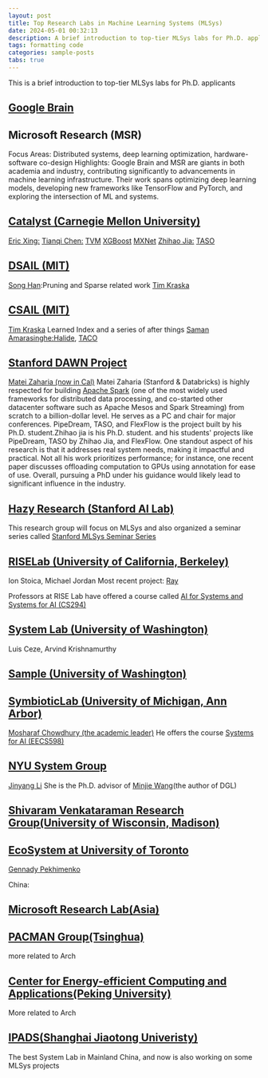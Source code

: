```yaml
---
layout: post
title: Top Research Labs in Machine Learning Systems (MLSys)
date: 2024-05-01 00:32:13
description: A brief introduction to top-tier MLSys labs for Ph.D. applicants.
tags: formatting code
categories: sample-posts
tabs: true
---
```

This is a brief introduction to top-tier MLSys labs for Ph.D. applicants

## [Google Brain](https://research.google/)

## Microsoft Research (MSR)
Focus Areas: Distributed systems, deep learning optimization, hardware-software co-design
Highlights: Google Brain and MSR are giants in both academia and industry, contributing significantly to advancements in machine learning infrastructure. Their work spans optimizing deep learning models, developing new frameworks like TensorFlow and PyTorch, and exploring the intersection of ML and systems.

## [Catalyst (Carnegie Mellon University)](https://catalyst.cs.cmu.edu/)
[Eric Xing:](https://www.cs.cmu.edu/~epxing/)
[Tianqi Chen:](https://tqchen.com/) [TVM](https://www.usenix.org/conference/osdi18/presentation/chen) [XGBoost](https://arxiv.org/abs/1603.02754) [MXNet](https://www.arxiv.org/abs/1512.01274)
[Zhihao Jia:](https://www.cs.cmu.edu/~zhihaoj2/) [TASO](chrome-extension://efaidnbmnnnibpcajpcglclefindmkaj/https://cs.stanford.edu/~padon/taso-sosp19.pdf)


## [DSAIL (MIT)](https://dsail.csail.mit.edu/)
[Song Han](https://hanlab.mit.edu/songhan):Pruning and Sparse related work
[Tim Kraska](https://people.csail.mit.edu/kraska/)


## [CSAIL (MIT)](https://www.csail.mit.edu/)
[Tim Kraska](https://people.csail.mit.edu/kraska/) Learned Index and a series of after things
[Saman Amarasinghe:](https://www.csail.mit.edu/person/saman-amarasinghe)[Halide](chrome-extension://efaidnbmnnnibpcajpcglclefindmkaj/https://people.csail.mit.edu/jrk/halide-pldi13.pdf), [TACO](https://tacos.libraries.mit.edu/)

## [Stanford DAWN Project](https://dawn.cs.stanford.edu/)
[Matei Zaharia (now in Cal)](https://people.eecs.berkeley.edu/~matei/) Matei Zaharia (Stanford & Databricks) is highly respected for building [Apache Spark](https://spark.apache.org/) (one of the most widely used frameworks for distributed data processing, and co-started other datacenter software such as Apache Mesos and Spark Streaming) from scratch to a billion-dollar level. He serves as a PC and chair for major conferences. PipeDream, TASO, and FlexFlow is the project built by his Ph.D. student.Zhihao jia is his Ph.D. student. and  his students' projects like PipeDream, TASO by Zhihao Jia, and FlexFlow. One standout aspect of his research is that it addresses real system needs, making it impactful and practical. Not all his work prioritizes performance; for instance, one recent paper discusses offloading computation to GPUs using annotation for ease of use. Overall, pursuing a PhD under his guidance would likely lead to significant influence in the industry.


## [Hazy Research (Stanford AI Lab)](https://hazyresearch.stanford.edu/index)
This research group will focus on MLSys and also organized a seminar series called [Stanford MLSys Seminar Series](https://mlsys.stanford.edu/)

## [RISELab (University of California, Berkeley)](https://rise.cs.berkeley.edu/)
Ion Stoica, Michael Jordan
Most recent project: [Ray](https://rise.cs.berkeley.edu/projects/ray/)

Professors at RISE Lab have offered a course called [AI for Systems and Systems for AI (CS294)](https://ucbrise.github.io/cs294-ai-sys-fa19/)


## [System Lab (University of Washington)](https://www.cs.washington.edu/research/systems)
Luis Ceze, Arvind Krishnamurthy

## [Sample (University of Washington)](https://sampl.cs.washington.edu/)

## [SymbioticLab (University of Michigan, Ann Arbor)](https://symbioticlab.org/)
[Mosharaf Chowdhury (the academic leader)](https://www.mosharaf.com/) He offers the course [Systems for AI (EECS598)](https://github.com/mosharaf/eecs598/tree/w21-ai)


## [NYU System Group](http://www.news.cs.nyu.edu/)
[Jinyang Li](https://cims.nyu.edu/people/profiles/LI_Jinyang.html) She is the Ph.D. advisor of [Minjie Wang](https://jermainewang.github.io/)(the author of DGL)

## [Shivaram Venkataraman Research Group(University of Wisconsin, Madison)](https://shivaram.org/)


## [EcoSystem at University of Toronto](https://www.cs.toronto.edu/ecosystem/)
[Gennady Pekhimenko](https://www.cs.toronto.edu/~pekhimenko/)


China:
## [Microsoft Research Lab(Asia)](https://www.microsoft.com/en-us/research/group/systems-and-networking-research-group-asia/)

## [PACMAN Group(Tsinghua)](https://pacman.cs.tsinghua.edu.cn/)
more related to Arch

## [Center for Energy-efficient Computing and Applications(Peking University)](https://ceca.pku.edu.cn/people/index.htm)
More related to Arch

## [IPADS(Shanghai Jiaotong Univeristy)](https://ipads.se.sjtu.edu.cn/zh/index.html)
The best System Lab in Mainland China, and now is also working on some MLSys projects
